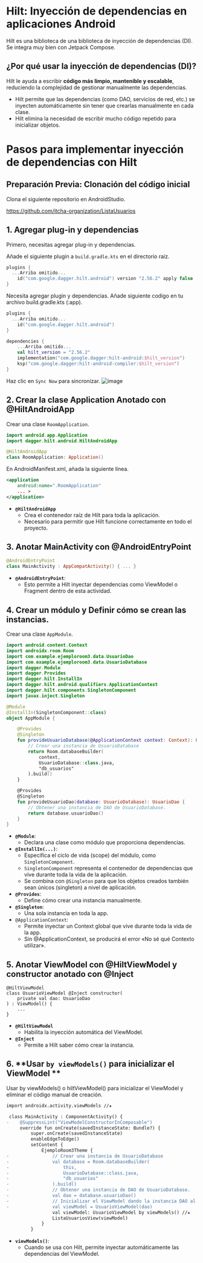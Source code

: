 # Hilt: Inyección de dependencias en aplicaciones Android
Hilt es una biblioteca de una biblioteca de inyección de dependencias (DI). Se integra muy bien con Jetpack Compose.

## ¿Por qué usar la inyección de dependencias (DI)? 
Hilt le ayuda a escribir **código más limpio, mantenible y escalable**, reduciendo la complejidad de gestionar manualmente las dependencias.
- Hilt permite que las dependencias (como DAO, servicios de red, etc.) se inyecten automáticamente sin tener que crearlas manualmente en cada clase.
- Hilt elimina la necesidad de escribir mucho código repetido para inicializar objetos.

# Pasos para implementar inyección de dependencias con Hilt

## Preparación Previa: Clonación del código inicial
Clona el siguiente repositorio en AndroidStudio.

https://github.com/itcha-organization/ListaUsuarios

## 1. **Agregar plug-in y dependencias**
Primero, necesitas agregar plug-in y dependencias.

Añade el siguiente plugin a `build.gradle.kts` en el directorio raíz.
```kotlin
plugins {
  ...Arriba omitido...
    id("com.google.dagger.hilt.android") version "2.56.2" apply false
}
```

Necesita agregar plugin y dependencias. Añade siguiente codigo en tu archivo build.gradle.kts (:app).
```kotlin
plugins {
  ...Arriba omitido...
    id("com.google.dagger.hilt.android")
}
```
```kotlin
dependencies {
    ...Arriba omitido...
    val hilt_version = "2.56.2"
    implementation("com.google.dagger:hilt-android:$hilt_version")
    ksp("com.google.dagger:hilt-android-compiler:$hilt_version")
}
```
Haz clic en `Sync Now` para sincronizar.
![image](https://github.com/user-attachments/assets/85874ffe-2187-451f-94f1-ba4e9a29018c)


## 2. **Crear la clase Application Anotado con @HiltAndroidApp**
Crear una clase `RoomApplication`.
```kotlin
import android.app.Application
import dagger.hilt.android.HiltAndroidApp

@HiltAndroidApp
class RoomApplication: Application()
```
En AndroidManifest.xml, añada la siguiente línea.
```xml
<application
    android:name=".RoomApplication"
    ... >
</application>
```
- **`@HiltAndroidApp`**
  - Crea el contenedor raíz de Hilt para toda la aplicación.
  - Necesario para permitir que Hilt funcione correctamente en todo el proyecto.

## 3. **Anotar MainActivity con @AndroidEntryPoint**
```kotlin
@AndroidEntryPoint
class MainActivity : AppCompatActivity() { ... }
```
- **`@AndroidEntryPoint`**:
  - Esto permite a Hilt inyectar dependencias como ViewModel o Fragment dentro de esta actividad.

## 4. **Crear un módulo y Definir cómo se crean las instancias.**
Crear una clase `AppModule`.
```kotlin
import android.content.Context
import androidx.room.Room
import com.example.ejemploroom3.data.UsuarioDao
import com.example.ejemploroom3.data.UsuarioDatabase
import dagger.Module
import dagger.Provides
import dagger.hilt.InstallIn
import dagger.hilt.android.qualifiers.ApplicationContext
import dagger.hilt.components.SingletonComponent
import javax.inject.Singleton

@Module
@InstallIn(SingletonComponent::class)
object AppModule {

    @Provides
    @Singleton
    fun provideUsuarioDatabase(@ApplicationContext context: Context): UsuarioDatabase {
        // Crear una instancia de UsuarioDatabase
        return Room.databaseBuilder(
            context,
            UsuarioDatabase::class.java,
            "db_usuarios"
        ).build()
    }

    @Provides
    @Singleton
    fun provideUsuarioDao(database: UsuarioDatabase): UsuarioDao {
        // Obtener una instancia de DAO de UsuarioDatabase.
        return database.usuarioDao()
    }
}
```
- **`@Module`**:
  - Declara una clase como módulo que proporciona dependencias.
- **`@InstallIn(...)`**:
  - Especifica el ciclo de vida (scope) del módulo, como `SingletonComponent`.
  - `SingletonComponent` representa el contenedor de dependencias que vive durante toda la vida de la aplicación.
  - Se combina con `@Singleton` para que los objetos creados también sean únicos (singleton) a nivel de aplicación.
- **`@Provides`**:
  - Define cómo crear una instancia manualmente.
- **`@Singleton`**:
  - Una sola instancia en toda la app.
- `@ApplicationContext`:
  - Permite inyectar un Context global que vive durante toda la vida de la app.
  - Sin @ApplicationContext, se producirá el error «No sé qué Contexto utilizar».

## 5. **Anotar ViewModel con @HiltViewModel y constructor anotado con @Inject**
```
@HiltViewModel
class UsuarioViewModel @Inject constructor(
    private val dao: UsuarioDao
) : ViewModel() {
    ...
}
```
-  **`@HiltViewModel`**
    -  Habilita la inyección automática del ViewModel.
-  **`@Inject`**
    -  Permite a Hilt saber cómo crear la instancia.

## 6. **Usar `by viewModels()` para inicializar el ViewModel **

Usar by viewModels() o hiltViewModel() para inicializar el ViewModel y eliminar el código manual de creación.
```diff
import androidx.activity.viewModels //★

 class MainActivity : ComponentActivity() {
-    @SuppressLint("ViewModelConstructorInComposable")
     override fun onCreate(savedInstanceState: Bundle?) {
         super.onCreate(savedInstanceState)
         enableEdgeToEdge()
         setContent {
             EjemploRoom3Theme {
-                // Crear una instancia de UsuarioDatabase
-                val database = Room.databaseBuilder(
-                    this,
-                    UsuarioDatabase::class.java,
-                    "db_usuarios"
-                ).build()
-                // Obtener una instancia de DAO de UsuarioDatabase.
-                val dao = database.usuarioDao()
-                // Inicializar el ViewModel dando la instancia DAO al constructor.
-                val viewModel = UsuarioViewModel(dao)
                 val viewModel: UsuarioViewModel by viewModels() //★
                 ListaUsuariosView(viewModel)
             }
         }
```
- **`viewModels()`**:
  - Cuando se usa con Hilt, permite inyectar automáticamente las dependencias del ViewModel.
